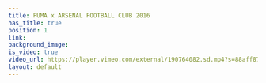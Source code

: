 ```yaml
---
title: PUMA x ARSENAL FOOTBALL CLUB 2016
has_title: true
position: 1
link:
background_image:
is_video: true
video_url: https://player.vimeo.com/external/190764082.sd.mp4?s=88aff87c9ab884a0b9cf194fbf184cab94c267be&profile_id=165
layout: default
---
```

